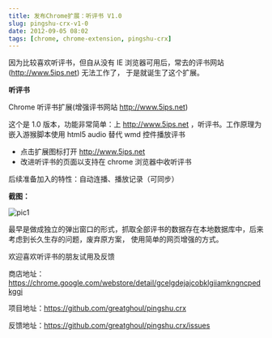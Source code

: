 ```yaml
---
title: 发布Chrome扩展：听评书 V1.0
slug: pingshu-crx-v1-0
date: 2012-09-05 08:02
tags: [chrome, chrome-extension, pingshu-crx]
---
```


因为比较喜欢听评书，但自从没有 IE 浏览器可用后，常去的评书网站 (<http://www.5ips.net>) 无法工作了，
于是就诞生了这个扩展。

**听评书**

Chrome 听评书扩展(增强评书网站 <http://www.5ips.net>)

这个是 1.0 版本，功能非常简单：上 <http://www.5ips.net> ，听评书。工作原理为嵌入游猴脚本使用 html5 audio 
替代 wmd 控件播放评书

 - 点击扩展图标打开 <http://www.5ips.net>
 - 改进听评书的页面以支持在 chrome 浏览器中收听评书

后续准备加入的特性：自动连播、播放记录（可同步）

**截图：**

![pic1](http://pic.yupoo.com/greatghoul_v/Cf4D0UNl/wCKSy.png)

最早是做成独立的弹出窗口的形式，抓取全部评书的数据存在本地数据库中，后来考虑到长久生存的问题，废弃原方案，
使用简单的网页增强的方式。

欢迎喜欢听评书的朋友试用及反馈

商店地址：<https://chrome.google.com/webstore/detail/gcelgdejajcobklgiiamkngncpedkggi>

项目地址：<https://github.com/greatghoul/pingshu.crx>

反馈地址：<https://github.com/greatghoul/pingshu.crx/issues>
